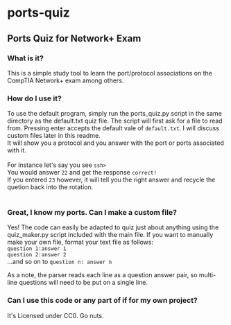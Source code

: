 # ports-quiz
## Ports Quiz for Network+ Exam

### What is it?
This is a simple study tool to learn the port/protocol associations on the CompTIA Network+ exam among others. 

### How do I use it?
To use the default program, simply run the ports_quiz.py script in the same directory as the default.txt quiz file. The script will first ask for a file to read from. Pressing enter accepts the default vale of `default.txt`. I will discuss custom files later in this readme.<br/>
It will show you a protocol and you answer with the port or ports associated with it.<br/><br/>
For instance let's say you see `ssh>` <br/>
You would answer `22` and get the response `correct!`<br/>
If you entered `23` however, it will tell you the right answer and recycle the quetion back into the rotation.
<br/><br/>
### Great, I know my ports. Can I make a custom file?
Yes! The code can easily be adapted to quiz just about anything using the quiz_maker.py script included with the main file. If you want to manually make your own file, format your text file as follows:
<br/>
`question 1:answer 1`<br/>
`question 2:answer 2`<br/>
...and so on to `question n: answer n`<br/>

As a note, the parser reads each line as a question answer pair, so multi-line questions will need to be put on a single line.

### Can I use this code or any part of if for my own project?
It's Licensed under CC0. Go nuts. 
